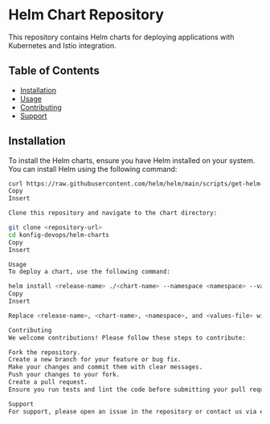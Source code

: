 # Helm Chart Repository

This repository contains Helm charts for deploying applications with Kubernetes and Istio integration.

## Table of Contents

- [Installation](#installation)
- [Usage](#usage)
- [Contributing](#contributing)
- [Support](#support)

## Installation

To install the Helm charts, ensure you have Helm installed on your system. You can install Helm using the following command:

```bash
curl https://raw.githubusercontent.com/helm/helm/main/scripts/get-helm-3 | bash
Copy
Insert

Clone this repository and navigate to the chart directory:

git clone <repository-url>
cd konfig-devops/helm-charts
Copy
Insert

Usage
To deploy a chart, use the following command:

helm install <release-name> ./<chart-name> --namespace <namespace> --values <values-file>
Copy
Insert

Replace <release-name>, <chart-name>, <namespace>, and <values-file> with your desired values.

Contributing
We welcome contributions! Please follow these steps to contribute:

Fork the repository.
Create a new branch for your feature or bug fix.
Make your changes and commit them with clear messages.
Push your changes to your fork.
Create a pull request.
Ensure you run tests and lint the code before submitting your pull request.

Support
For support, please open an issue in the repository or contact us via email at support@example.com.


